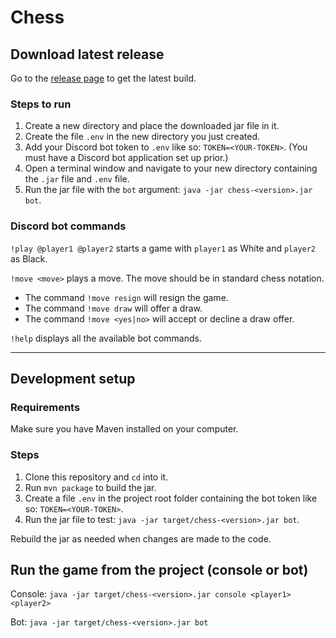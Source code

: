 # Chess

## Download latest release
Go to the [release page](https://github.com/yuvasaro/chess/releases) to get the latest build.

### Steps to run
1. Create a new directory and place the downloaded jar file in it.
2. Create the file `.env` in the new directory you just created.
3. Add your Discord bot token to `.env` like so: `TOKEN=<YOUR-TOKEN>`. (You must have a Discord bot application set up prior.)
4. Open a terminal window and navigate to your new directory containing the `.jar` file and `.env` file.
5. Run the jar file with the `bot` argument: `java -jar chess-<version>.jar bot`.

### Discord bot commands
`!play @player1 @player2` starts a game with `player1` as White and `player2` as Black.

`!move <move>` plays a move. The move should be in standard chess notation.

- The command `!move resign` will resign the game.
- The command `!move draw` will offer a draw.
- The command `!move <yes|no>` will accept or decline a draw offer.

`!help` displays all the available bot commands.

---

## Development setup

### Requirements
Make sure you have Maven installed on your computer.

### Steps
1. Clone this repository and `cd` into it.
2. Run `mvn package` to build the jar.
3. Create a file `.env` in the project root folder containing the bot token like so: `TOKEN=<YOUR-TOKEN>`.
4. Run the jar file to test: `java -jar target/chess-<version>.jar bot`.

Rebuild the jar as needed when changes are made to the code.

## Run the game from the project (console or bot)

Console: `java -jar target/chess-<version>.jar console <player1> <player2>`

Bot: `java -jar target/chess-<version>.jar bot`
